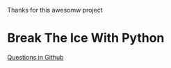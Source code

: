Thanks for this awesomw project

# Break The Ice With Python

[Questions in Github](https://github.com/darkprinx/break-the-ice-with-python)
